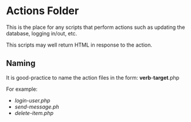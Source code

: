 # Actions Folder

This is the place for any scripts that perform actions such as updating the database, logging in/out, etc.

This scripts may well return HTML in response to the action.

## Naming

It is good-practice to name the action files in the form: **verb**-**target**.php

For example:

- *login-user.php*
- *send-message.ph*
- *delete-item.php*



